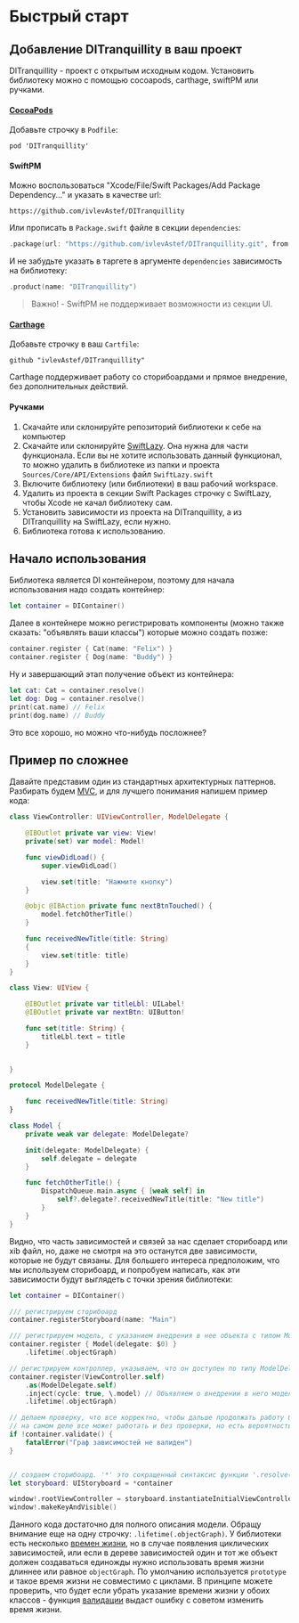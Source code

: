 # Быстрый старт

## Добавление DITranquillity в ваш проект
DITranquillity - проект с открытым исходным кодом.
Установить библиотеку можно с помощью cocoapods, carthage, swiftPM или ручками.

#### [CocoaPods](https://guides.cocoapods.org/using/getting-started.html)
Добавьте строчку в `Podfile`: 
```
pod 'DITranquillity'
```

#### SwiftPM
Можно воспользоваться "Xcode/File/Swift Packages/Add Package Dependency..." и указать в качестве url:
```
https://github.com/ivlevAstef/DITranquillity
```
Или прописать в `Package.swift` файле в секции `dependencies`:
```Swift
.package(url: "https://github.com/ivlevAstef/DITranquillity.git", from: "4.6.0")
```
И не забудьте указать в таргете в аргументе `dependencies` зависимость на библиотеку:
```Swift
.product(name: "DITranquillity")
```
> Важно! - SwiftPM не поддерживает возможности из секции UI.

#### [Carthage](https://github.com/Carthage/Carthage)
Добавьте строчку в ваш `Cartfile`:
```
github "ivlevAstef/DITranquillity"
```
Carthage поддерживает работу со сторибоардами и прямое внедрение, без дополнительных действий.

#### Ручками
1. Скачайте или склонируйте репозиторий библиотеки к себе на компьютер
2. Скачайте или склонируйте [SwiftLazy](https://github.com/ivlevAstef/SwiftLazy). Она нужна для части функционала. Если вы не хотите использовать данный функционал, то можно удалить в библиотеке из папки и проекта `Sources/Core/API/Extensions` файл `SwiftLazy.swift`
3. Включите библиотеку (или библиотеки) в ваш рабочий workspace.
4. Удалить из проекта в секции Swift Packages строчку с SwiftLazy, чтобы Xcode не качал библиотеку сам. 
4. Установить зависимости из проекта на DITranquillity, а из DITranquillity на SwiftLazy, если нужно.
5. Библиотека готова к использованию.

## Начало использования
Библиотека является DI контейнером, поэтому для начала использования надо создать контейнер:
```Swift
let container = DIContainer()
```
Далее в контейнере можно регистрировать компоненты  (можно также сказать: "объявлять ваши классы") которые можно создать позже:
```Swift
container.register { Cat(name: "Felix") }
container.register { Dog(name: "Buddy") }
```
Ну и завершающий этап получение объект из контейнера:
```Swift
let cat: Cat = container.resolve()
let dog: Dog = container.resolve()
print(cat.name) // Felix
print(dog.name) // Buddy
```

Это все хорошо, но можно что-нибудь посложнее?

## Пример по сложнее
Давайте представим один из стандартных архитектурных паттернов. Разбирать будем [MVC](https://developer.apple.com/library/content/documentation/General/Conceptual/CocoaEncyclopedia/Model-View-Controller/Model-View-Controller.html), и для лучшего понимания напишем пример кода:
```Swift
class ViewController: UIViewController, ModelDelegate {

	@IBOutlet private var view: View!
	private(set) var model: Model!

	func viewDidLoad() {
		super.viewDidLoad()

		view.set(title: "Нажмите кнопку")
	}

	@objc @IBAction private func nextBtnTouched() {
		model.fetchOtherTitle()
	}

	func receivedNewTitle(title: String)
	{
		view.set(title: title)
	}
}

class View: UIView {

	@IBOutlet private var titleLbl: UILabel!
	@IBOutlet private var nextBtn: UIButton!

	func set(title: String) {
		titleLbl.text = title
	}

	
}

protocol ModelDelegate {

	func receivedNewTitle(title: String)
}

class Model {
	private weak var delegate: ModelDelegate?

	init(delegate: ModelDelegate) {
		self.delegate = delegate
	}

	func fetchOtherTitle() {
		DispatchQueue.main.async { [weak self] in
			self?.delegate?.receivedNewTitle(title: "New title")
		}
	}
}
```
Видно, что часть зависимостей и связей за нас сделает сторибоард или xib файл, но, даже не смотря на это останутся две зависимости, которые не будут связаны. Для большего интереса предположим, что мы используем сторибоард, и попробуем написать, как эти зависимости будут выглядеть с точки зрения библиотеки:
```Swift
let container = DIContainer()

/// регистрируем сторибоард
container.registerStoryboard(name: "Main")

/// регистрируем модель, с указанием внедрения в нее объекта с типом ModelDelegate 
container.register { Model(delegate: $0) }
	.lifetime(.objectGraph)

// регистрируем контроллер, указываем, что он доступен по типу ModelDelegate. 
container.register(ViewController.self)
	.as(ModelDelegate.self)
	.inject(cycle: true, \.model) // Объявляем о внедрении в него модели и говорим что связь циклическая
	.lifetime(.objectGraph)

// делаем проверку, что все корректно, чтобы дальше продолжать работу без опасений.
// на самом деле все может работать и без проверки, но есть вероятность падения во время исполнения
if !container.validate() {
	fatalError("Граф зависимостей не валиден")
}


// создаем сторибоард. '*' это сокращенный синтаксис функции '.resolve()'
let storyboard: UIStoryboard = *container

window!.rootViewController = storyboard.instantiateInitialViewController()
window!.makeKeyAndVisible()
```

Данного кода достаточно для полного описания модели. Обращу внимание еще на одну строчку: `.lifetime(.objectGraph)`. У библиотеки есть несколько [времен жизни](core/scope_and_lifetime.md), но в случае появления циклических зависимостей, или если в дереве зависимостей один и тот же объект должен создаваться единожды нужно использовать время жизни длиннее или равное `objectGraph`. По умолчанию используется `prototype` и такое время жизни не совместимо с циклами. В принципе можете проверить, что будет если убрать указание времени жизни у обоих классов - функция [валидации](graph_validation.md) выдаст ошибку с советом изменить время жизни.
